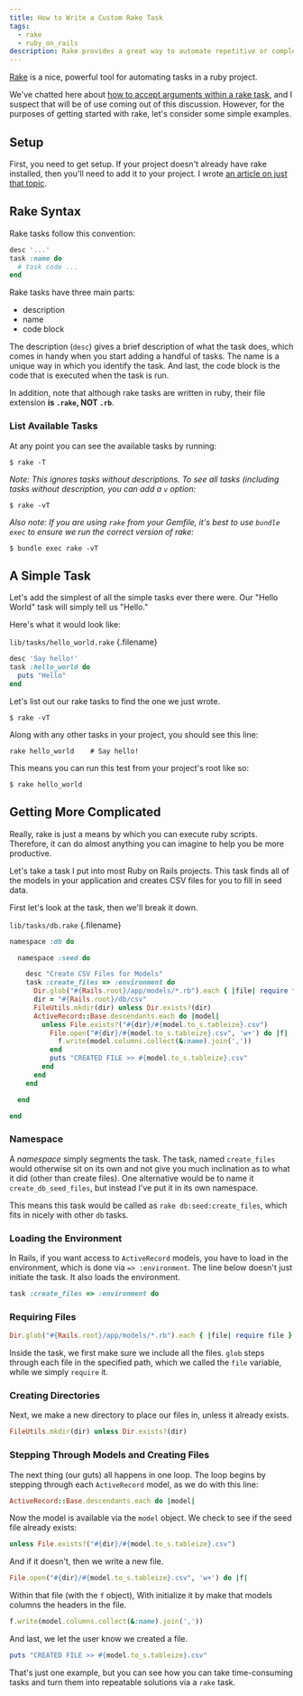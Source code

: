 ```yaml
---
title: How to Write a Custom Rake Task
tags:
  - rake
  - ruby_on_rails
description: Rake provides a great way to automate repetitive or complex tasks. Here's a look at creating a simple and a more complex task.
---
```


[Rake](https://github.com/ruby/rake) is a nice, powerful tool for automating tasks in a ruby project.

We've chatted here about [how to accept arguments within a rake task](/blog/4-ways-to-pass-arguments-to-a-rake-task/), and I suspect that will be of use coming out of this discussion. However, for the purposes of getting started with rake, let's consider some simple examples.

## Setup

First, you need to get setup. If your project doesn't already have rake installed, then you'll need to add it to your project. I wrote [an article on just that topic](/blog/add-rake-to-any-project/).

## Rake Syntax

Rake tasks follow this convention:

```ruby
desc '...'
task :name do
  # task code ...
end
```

Rake tasks have three main parts:

- description
- name
- code block

The description (`desc`) gives a brief description of what the task does, which comes in handy when you start adding a handful of tasks. The name is a unique way in which you identify the task. And last, the code block is the code that is executed when the task is run.

In addition, note that although rake tasks are written in ruby, their file extension **is `.rake`, NOT `.rb`**.

### List Available Tasks

At any point you can see the available tasks by running:

    $ rake -T

_Note: This ignores tasks without descriptions. To see all tasks (including tasks without description, you can add a `v` option:_

    $ rake -vT

_Also note: If you are using `rake` from your Gemfile, it's best to use `bundle exec` to ensure we run the correct version of rake:_

    $ bundle exec rake -vT

## A Simple Task

Let's add the simplest of all the simple tasks ever there were. Our "Hello World" task will simply tell us "Hello."

Here's what it would look like:

`lib/tasks/hello_world.rake` {.filename}

```ruby
desc 'Say hello!'
task :hello_world do
  puts "Hello"
end
```

Let's list out our rake tasks to find the one we just wrote.

    $ rake -vT

Along with any other tasks in your project, you should see this line:

    rake hello_world    # Say hello!

This means you can run this test from your project's root like so:

    $ rake hello_world

## Getting More Complicated

Really, rake is just a means by which you can execute ruby scripts. Therefore, it can do almost anything you can imagine to help you be more productive.

Let's take a task I put into most Ruby on Rails projects. This task finds all of the models in your application and creates CSV files for you to fill in seed data.

First let's look at the task, then we'll break it down.

`lib/tasks/db.rake` {.filename}

```ruby
namespace :db do

  namespace :seed do

    desc "Create CSV Files for Models"
    task :create_files => :environment do
      Dir.glob("#{Rails.root}/app/models/*.rb").each { |file| require file }
      dir = "#{Rails.root}/db/csv"
      FileUtils.mkdir(dir) unless Dir.exists?(dir)
      ActiveRecord::Base.descendants.each do |model|
        unless File.exists?("#{dir}/#{model.to_s.tableize}.csv")
          File.open("#{dir}/#{model.to_s.tableize}.csv", 'w+') do |f|
            f.write(model.columns.collect(&:name).join(','))
          end
          puts "CREATED FILE >> #{model.to_s.tableize}.csv"
        end
      end
    end

  end

end
```

### Namespace

A _namespace_ simply segments the task. The task, named `create_files` would otherwise sit on its own and not give you much inclination as to what it did (other than create files). One alternative would be to name it `create_db_seed_files`, but instead I've put it in its own namespace.

This means this task would be called as `rake db:seed:create_files`, which fits in nicely with other `db` tasks.

### Loading the Environment

In Rails, if you want access to `ActiveRecord` models, you have to load in the environment, which is done via `=> :environment`. The line below doesn't just initiate the task. It also loads the environment.

```ruby
task :create_files => :environment do
```

### Requiring Files

```ruby
Dir.glob("#{Rails.root}/app/models/*.rb").each { |file| require file }
```

Inside the task, we first make sure we include all the files. `glob` steps through each file in the specified path, which we called the `file` variable, while we simply `require` it.

### Creating Directories

Next, we make a new directory to place our files in, unless it already exists.

```ruby
FileUtils.mkdir(dir) unless Dir.exists?(dir)
```

### Stepping Through Models and Creating Files

The next thing (our guts) all happens in one loop. The loop begins by stepping through each `ActiveRecord` model, as we do with this line:

```ruby
ActiveRecord::Base.descendants.each do |model|
```

Now the model is available via the `model` object. We check to see if the seed file already exists:

```ruby
unless File.exists?("#{dir}/#{model.to_s.tableize}.csv")
```

And if it doesn't, then we write a new file.

```ruby
File.open("#{dir}/#{model.to_s.tableize}.csv", 'w+') do |f|
```

Within that file (with the `f` object), With initialize it by make that models columns the headers in the file.

```ruby
f.write(model.columns.collect(&:name).join(','))
```

And last, we let the user know we created a file.

```ruby
puts "CREATED FILE >> #{model.to_s.tableize}.csv"
```

That's just one example, but you can see how you can take time-consuming tasks and turn them into repeatable solutions via a `rake` task.
